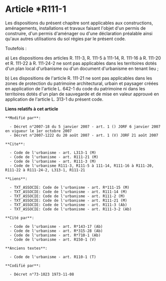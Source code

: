 # Article *R111-1

Les dispositions du présent chapitre sont applicables aux constructions, aménagements, installations et travaux faisant
l'objet d'un permis de construire, d'un permis d'aménager ou d'une déclaration préalable ainsi qu'aux autres utilisations du
sol régies par le présent code.

Toutefois :

a) Les dispositions des articles R. 111-3, R. 111-5 à 111-14, R. 111-16 à R. 111-20 et R. 111-22 à R. 111-24-2 ne sont pas
applicables dans les territoires dotés d'un plan local d'urbanisme ou d'un document d'urbanisme en tenant lieu ;

b) Les dispositions de l'article R. 111-21 ne sont pas applicables dans les zones de protection du patrimoine architectural,
urbain et paysager créées en application de l'article L. 642-1 du code du patrimoine ni dans les territoires dotés d'un plan
de sauvegarde et de mise en valeur approuvé en application de l'article L. 313-1 du présent code.

**Liens relatifs à cet article**

	**Modifié par**:

	  - Décret n°2007-18 du 5 janvier 2007 - art. 1 () JORF 6 janvier 2007 en vigueur le 1er octobre 2007
	  - Décret n°2007-1222 du 20 août 2007 - art. 1 (V) JORF 21 août 2007

	**Cite**:

	  - Code de l'urbanisme - art. L313-1 (M)
	  - Code de l'urbanisme - art. R111-21 (M)
	  - Code de l'urbanisme - art. R111-3 (M)
	  - Code de l'urbanisme R111-3, R111-5 à 111-14, R111-16 à R111-20, R111-22 à R111-24-2, L313-1, R111-21

	**Liens**:

	  - TXT_ASSOCIE: Code de l'urbanisme - art. R*111-15 (M)
	  - TXT_ASSOCIE: Code de l'urbanisme - art. R111-14 (M)
	  - TXT_ASSOCIE: Code de l'urbanisme - art. R111-2 (M)
	  - TXT_ASSOCIE: Code de l'urbanisme - art. R111-21 (M)
	  - TXT_ASSOCIE: Code de l'urbanisme - art. R111-3 (Ab)
	  - TXT_ASSOCIE: Code de l'urbanisme - art. R111-3-2 (Ab)

	**Cité par**:

	  - Code de l'urbanisme - art. R*143-17 (Ab)
	  - Code de l'urbanisme - art. R*315-28 (Ab)
	  - Code de l'urbanisme - art. R*710-1 (Ab)
	  - Code de l'urbanisme - art. R150-1 (V)

	**Anciens textes**:

	  - Code de l'urbanisme - art. R110-1 (T)

	**Codifié par**:

	  - Décret n°73-1023 1973-11-08
